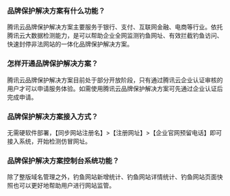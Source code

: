### 品牌保护解决方案有什么功能？
腾讯云品牌保护解决方案主要服务于银行、支付、互联网金融、电商等行业。依托腾讯云大数据检测能力，是可以帮助企业全网监测钓鱼网址、有效拦截钓鱼访问、快速封停非法网站的一体化品牌保护解决方案。

### 怎样开通品牌保护解决方案？
腾讯云品牌保护解决方案目前处于部分开放阶段，只有通过腾讯云企业认证审核的用户才可以申请服务体验。如需使用腾讯云品牌保护解决方案可先通过企业认证后完成申请。

### 品牌保护解决方案接入方式？
无需硬软件部署，【同步网站注册名】>【注册网址】>【企业官网预留电话】即可接入系统，开始检测仿冒网址。

### 品牌保护解决方案控制台系统功能？

除了整版域名管理之外，钓鱼网站新增统计、钓鱼网站详情统计、钓鱼网站页面快照也可以更好地帮助用户进行网站监管。
